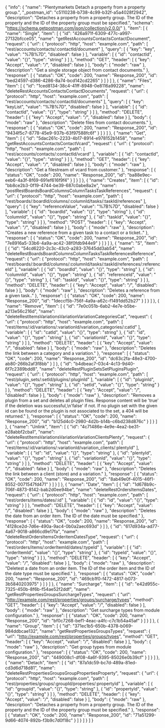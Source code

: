 {
  "info": {
    "name": "Plentymarkets Detach a property from a property group.",
    "_postman_id": "c5110238-b738-4c99-b32f-a5a4028f2942",
    "description": "Detaches a property from a property group. The ID of the property and the ID of the property group must be specified.",
    "schema": "https://schema.getpostman.com/json/collection/v2.0.0/"
  },
  "item": [
    {
      "name": "Single",
      "item": [
        {
          "id": "426a971f-6309-477c-a997-27132bfcce05",
          "name": "getRestAccountsContactsContactDocument",
          "request": {
            "url": {
              "protocol": "http",
              "host": "example.com",
              "path": [
                "rest/accounts/contacts/:contactId/document"
              ],
              "query": [
                {
                  "key": "key",
                  "value": "%7B%7D",
                  "disabled": false
                }
              ],
              "variable": [
                {
                  "id": "contactId",
                  "value": "{}",
                  "type": "string"
                }
              ]
            },
            "method": "GET",
            "header": [
              {
                "key": "Accept",
                "value": "*/*",
                "disabled": false
              }
            ],
            "body": {
              "mode": "raw"
            },
            "description": "Get a single storage object from contact documents."
          },
          "response": [
            {
              "status": "OK",
              "code": 200,
              "name": "Response_200",
              "id": "bed24597-d386-4286-8a74-bcd142cd2265"
            }
          ]
        }
      ]
    },
    {
      "name": "Files",
      "item": [
        {
          "id": "1ced8134-38c4-41ff-8948-0e8116a99228",
          "name": "deleteRestAccountsContactsContactDocuments",
          "request": {
            "url": {
              "protocol": "http",
              "host": "example.com",
              "path": [
                "rest/accounts/contacts/:contactId/documents"
              ],
              "query": [
                {
                  "key": "keyList",
                  "value": "%7B%7D",
                  "disabled": false
                }
              ],
              "variable": [
                {
                  "id": "contactId",
                  "value": "{}",
                  "type": "string"
                }
              ]
            },
            "method": "DELETE",
            "header": [
              {
                "key": "Accept",
                "value": "*/*",
                "disabled": false
              }
            ],
            "body": {
              "mode": "raw"
            },
            "description": "Delete files from contact documents."
          },
          "response": [
            {
              "status": "OK",
              "code": 200,
              "name": "Response_200",
              "id": "9434f5c7-8778-45e9-937b-63f97588fc6f"
            }
          ]
        }
      ]
    },
    {
      "name": "Get",
      "item": [
        {
          "id": "5dac261c-2233-4b17-8914-e978152b1458",
          "name": "getRestAccountsContactsContactVcard",
          "request": {
            "url": {
              "protocol": "http",
              "host": "example.com",
              "path": [
                "rest/accounts/contacts/:contactId/vcard"
              ],
              "variable": [
                {
                  "id": "contactId",
                  "value": "{}",
                  "type": "string"
                }
              ]
            },
            "method": "GET",
            "header": [
              {
                "key": "Accept",
                "value": "*/*",
                "disabled": false
              }
            ],
            "body": {
              "mode": "raw"
            },
            "description": "Get a filestream of vcard from customer."
          },
          "response": [
            {
              "status": "OK",
              "code": 200,
              "name": "Response_200",
              "id": "ba88e9ec-eeb6-4a3f-8f69-691ef616f9f4"
            }
          ]
        }
      ]
    },
    {
      "name": "Creates",
      "item": [
        {
          "id": "bb8ce2b3-0f19-4744-be39-687c0abe8a2e",
          "name": "postRestBoardsBoardColumnsColumnTasksTaskReferences",
          "request": {
            "url": {
              "protocol": "http",
              "host": "example.com",
              "path": [
                "rest/boards/:boardId/columns/:columnId/tasks/:taskId/references"
              ],
              "query": [
                {
                  "key": "referenceValue",
                  "value": "%7B%7D",
                  "disabled": false
                }
              ],
              "variable": [
                {
                  "id": "boardId",
                  "value": "{}",
                  "type": "string"
                },
                {
                  "id": "columnId",
                  "value": "{}",
                  "type": "string"
                },
                {
                  "id": "taskId",
                  "value": "{}",
                  "type": "string"
                }
              ]
            },
            "method": "POST",
            "header": [
              {
                "key": "Accept",
                "value": "*/*",
                "disabled": false
              }
            ],
            "body": {
              "mode": "raw"
            },
            "description": "Creates a new reference from a given task to a contact or a ticket.."
          },
          "response": [
            {
              "status": "OK",
              "code": 200,
              "name": "Response_200",
              "id": "7e8916a5-33b6-4a9a-ac42-38f0fdb944e9"
            }
          ]
        }
      ]
    },
    {
      "name": "S",
      "item": [
        {
          "id": "54cd6220-2c3c-43c0-a283-37645dd3ab54",
          "name": "deleteRestBoardsBoardColumnsColumnTasksTaskReferencesReference",
          "request": {
            "url": {
              "protocol": "http",
              "host": "example.com",
              "path": [
                "rest/boards/:boardId/columns/:columnId/tasks/:taskId/references/:referenceId"
              ],
              "variable": [
                {
                  "id": "boardId",
                  "value": "{}",
                  "type": "string"
                },
                {
                  "id": "columnId",
                  "value": "{}",
                  "type": "string"
                },
                {
                  "id": "referenceId",
                  "value": "{}",
                  "type": "string"
                },
                {
                  "id": "taskId",
                  "value": "{}",
                  "type": "string"
                }
              ]
            },
            "method": "DELETE",
            "header": [
              {
                "key": "Accept",
                "value": "*/*",
                "disabled": false
              }
            ],
            "body": {
              "mode": "raw"
            },
            "description": "Deletes a reference from a given task.."
          },
          "response": [
            {
              "status": "OK",
              "code": 200,
              "name": "Response_200",
              "id": "1deccf5b-756f-4a9a-a62c-f1491dd52b27"
            }
          ]
        }
      ]
    },
    {
      "name": "Remove",
      "item": [
        {
          "id": "7e0c051b-6ab2-4e7e-b5be-a213e56c216d",
          "name": "deleteRestItemsVariationsVariationVariationCategoriesCat",
          "request": {
            "url": {
              "protocol": "http",
              "host": "example.com",
              "path": [
                "rest/items/:id/variations/:variationId/variation_categories/:catId"
              ],
              "variable": [
                {
                  "id": "catId",
                  "value": "{}",
                  "type": "string"
                },
                {
                  "id": "id",
                  "value": "{}",
                  "type": "string"
                },
                {
                  "id": "variationId",
                  "value": "{}",
                  "type": "string"
                }
              ]
            },
            "method": "DELETE",
            "header": [
              {
                "key": "Accept",
                "value": "*/*",
                "disabled": false
              }
            ],
            "body": {
              "mode": "raw"
            },
            "description": "Deletes the link between a category and a variation."
          },
          "response": [
            {
              "status": "OK",
              "code": 200,
              "name": "Response_200",
              "id": "dc63c2fa-48e3-4700-ab80-266b2af3f8bb"
            }
          ]
        },
        {
          "id": "b4dbeac7-03c4-4c13-9d40-6f7c2389bdd8",
          "name": "deleteRestPluginSetsSetPluginsPlugin",
          "request": {
            "url": {
              "protocol": "http",
              "host": "example.com",
              "path": [
                "rest/plugin_sets/:setId/plugins/:pluginId"
              ],
              "variable": [
                {
                  "id": "pluginId",
                  "value": "{}",
                  "type": "string"
                },
                {
                  "id": "setId",
                  "value": "{}",
                  "type": "string"
                }
              ]
            },
            "method": "DELETE",
            "header": [
              {
                "key": "Accept",
                "value": "*/*",
                "disabled": false
              }
            ],
            "body": {
              "mode": "raw"
            },
            "description": "Removes a plugin from a set and deletes all plugin files. Response content will be 'true' if the deletion was successful,\n'false' if not. If no plugin set with the given id can be found or the plugin is not associated to the set, a 404 will be returned."
          },
          "response": [
            {
              "status": "OK",
              "code": 200,
              "name": "Response_200",
              "id": "b125d4c0-2980-4d2b-b14b-c6bd238d876c"
            }
          ]
        }
      ]
    },
    {
      "name": "Unlink",
      "item": [
        {
          "id": "4c71486e-4e9e-4ea2-be31-e28abbf2cba1",
          "name": "deleteRestItemsVariationsVariationVariationClientsPlenty",
          "request": {
            "url": {
              "protocol": "http",
              "host": "example.com",
              "path": [
                "rest/items/:id/variations/:variationId/variation_clients/:plentyId"
              ],
              "variable": [
                {
                  "id": "id",
                  "value": "{}",
                  "type": "string"
                },
                {
                  "id": "plentyId",
                  "value": "{}",
                  "type": "string"
                },
                {
                  "id": "variationId",
                  "value": "{}",
                  "type": "string"
                }
              ]
            },
            "method": "DELETE",
            "header": [
              {
                "key": "Accept",
                "value": "*/*",
                "disabled": false
              }
            ],
            "body": {
              "mode": "raw"
            },
            "description": "Deletes the link between a client (store) and a variation."
          },
          "response": [
            {
              "status": "OK",
              "code": 200,
              "name": "Response_200",
              "id": "8ab49e0f-4015-46f1-8552-0071547fd471"
            }
          ]
        }
      ]
    },
    {
      "name": "Date",
      "item": [
        {
          "id": "1d678b9c-706f-4873-8142-bab2d0ee94be",
          "name": "deleteRestOrdersItemsDates",
          "request": {
            "url": {
              "protocol": "http",
              "host": "example.com",
              "path": [
                "rest/orders/items/dates/:id"
              ],
              "variable": [
                {
                  "id": "id",
                  "value": "{}",
                  "type": "string"
                }
              ]
            },
            "method": "DELETE",
            "header": [
              {
                "key": "Accept",
                "value": "*/*",
                "disabled": false
              }
            ],
            "body": {
              "mode": "raw"
            },
            "description": "Deletes the date from an order item. The ID of the date must be specified."
          },
          "response": [
            {
              "status": "OK",
              "code": 200,
              "name": "Response_200",
              "id": "4128ce2d-7d6e-490a-9ac4-0b0a2aec693d"
            }
          ]
        },
        {
          "id": "617d934a-ad77-4a67-9018-a866cd9e17fa",
          "name": "deleteRestOrdersItemsOrderitemDatesType",
          "request": {
            "url": {
              "protocol": "http",
              "host": "example.com",
              "path": [
                "rest/orders/items/:orderItemId/dates/:typeId"
              ],
              "variable": [
                {
                  "id": "orderItemId",
                  "value": "{}",
                  "type": "string"
                },
                {
                  "id": "typeId",
                  "value": "{}",
                  "type": "string"
                }
              ]
            },
            "method": "DELETE",
            "header": [
              {
                "key": "Accept",
                "value": "*/*",
                "disabled": false
              }
            ],
            "body": {
              "mode": "raw"
            },
            "description": "Deletest a date from an order item. The ID of the order item and the ID of the date type must be specified."
          },
          "response": [
            {
              "status": "OK",
              "code": 200,
              "name": "Response_200",
              "id": "469cb1f0-f472-4817-b073-3b5840203975"
            }
          ]
        }
      ]
    },
    {
      "name": "Surcharge",
      "item": [
        {
          "id": "e42d955c-7325-450b-8f6b-f54ae52f2ddf",
          "name": "getRestPropertiesGroupsSurchargeTypes",
          "request": {
            "url": "http://example.com/rest/properties/groups/surcharge/types",
            "method": "GET",
            "header": [
              {
                "key": "Accept",
                "value": "*/*",
                "disabled": false
              }
            ],
            "body": {
              "mode": "raw"
            },
            "description": "Get surcharge types from module configuration."
          },
          "response": [
            {
              "status": "OK",
              "code": 200,
              "name": "Response_200",
              "id": "bf0c7268-bef1-4eac-a4fc-c7c1b54a45af"
            }
          ]
        }
      ]
    },
    {
      "name": "Group",
      "item": [
        {
          "id": "371ec1b5-650b-4378-b069-984ddbcae132",
          "name": "getRestPropertiesGroupsTypes",
          "request": {
            "url": "http://example.com/rest/properties/groups/types",
            "method": "GET",
            "header": [
              {
                "key": "Accept",
                "value": "*/*",
                "disabled": false
              }
            ],
            "body": {
              "mode": "raw"
            },
            "description": "Get group types from module configuration."
          },
          "response": [
            {
              "status": "OK",
              "code": 200,
              "name": "Response_200",
              "id": "449008c1-df08-4a6f-9395-85026e0b39cf"
            }
          ]
        }
      ]
    },
    {
      "name": "Detach",
      "item": [
        {
          "id": "87a1dc59-bc7d-489a-81ed-cd3d6d718d81",
          "name": "deleteRestPropertiesGroupsGroupPropertiesProperty",
          "request": {
            "url": {
              "protocol": "http",
              "host": "example.com",
              "path": [
                "rest/properties/groups/:groupId/properties/:propertyId"
              ],
              "variable": [
                {
                  "id": "groupId",
                  "value": "{}",
                  "type": "string"
                },
                {
                  "id": "propertyId",
                  "value": "{}",
                  "type": "string"
                }
              ]
            },
            "method": "DELETE",
            "header": [
              {
                "key": "Accept",
                "value": "*/*",
                "disabled": false
              }
            ],
            "body": {
              "mode": "raw"
            },
            "description": "Detaches a property from a property group. The ID of the property and the ID of the property group must be specified."
          },
          "response": [
            {
              "status": "OK",
              "code": 200,
              "name": "Response_200",
              "id": "71a51299-9d66-4074-892b-f3b9c7d0f18c"
            }
          ]
        }
      ]
    }
  ]
}